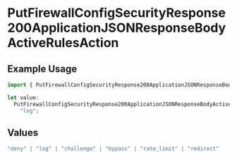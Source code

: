 # PutFirewallConfigSecurityResponse200ApplicationJSONResponseBodyActiveRulesAction

## Example Usage

```typescript
import { PutFirewallConfigSecurityResponse200ApplicationJSONResponseBodyActiveRulesAction } from "@vercel/sdk/models/putfirewallconfigop.js";

let value:
  PutFirewallConfigSecurityResponse200ApplicationJSONResponseBodyActiveRulesAction =
    "log";
```

## Values

```typescript
"deny" | "log" | "challenge" | "bypass" | "rate_limit" | "redirect"
```